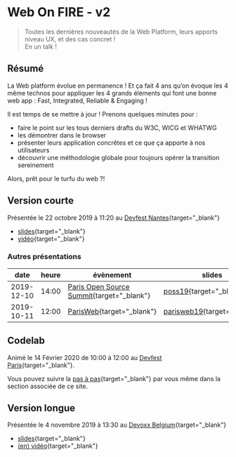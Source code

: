 # Web On FIRE - v2

> Toutes les dernières nouveautés de la Web Platform, leurs apports niveau UX, et des cas concret !\
> En un talk !

## Résumé

La Web platform évolue en permanence ! Et ça fait 4 ans qu’on évoque les 4 même technos pour appliquer les 4 grands éléments qui font une bonne web app : Fast, Integrated, Reliable & Engaging !

Il est temps de se mettre à jour ! Prenons quelques minutes pour :

- faire le point sur les tous derniers drafts du W3C, WICG et WHATWG
- les démontrer dans le browser
- présenter leurs application concrêtes et ce que ça apporte à nos utilisateurs
- découvrir une méthodologie globale pour toujours opérer la transition sereinement

Alors, prêt pour le turfu du web ?!

## Version courte

Présentée le 22 octobre 2019 à 11:20 au [Devfest Nantes](https://devfest2019.gdgnantes.com/sessions/the_web_is_on__f_i_r_e________conference_/){target="\_blank"}

- [slides](/slides/wof/devfestnantes19/){target="\_blank"}
- [vidéo](https://youtu.be/_byWU9V4fXw){target="\_blank"}

### Autres présentations

| date       | heure | évènement                                                                                      | slides                                                        | vidéo                                                  |
| ---------- | ----- | ---------------------------------------------------------------------------------------------- | ------------------------------------------------------------- | ------------------------------------------------------ |
| 2019-12-10 | 14:00 | [Paris Open Source Summit](https://2019.opensourcesummit.paris/){target="\_blank"}             | [poss19](/slides/wof/poss19/){target="\_blank"}        |                                                        |
| 2019-10-11 | 12:00 | [ParisWeb](https://www.paris-web.fr/2019/conferences/the-web-is-on-fire.php){target="\_blank"} | [parisweb19](/slides/wof/parisweb19/){target="\_blank"} | [vimeo](https://vimeo.com/380989996){target="\_blank"} |

## Codelab

Animé le 14 Février 2020 de 10:00 à 12:00 au [Devfest Paris](https://devfest.gdgparis.com/sessions/the_web_is_still_on_f_i_r_e_workshop_/){target="\_blank"}.

Vous pouvez suivre la [pas à pas](/04-codelabs/doc/modern-data-driven){target="\_blank"} par vous même dans la section associée de ce site.

## Version longue

Présentée le 4 novembre 2019 à 13:30 au [Devoxx Belgium](https://devoxx.be/speaker-details/?id=50822){target="\_blank"}

- [slides](/slides/wof/devoxxbe19/){target="\_blank"}
- [(en) vidéo](https://youtu.be/lfubOlz3JLI){target="\_blank"}
